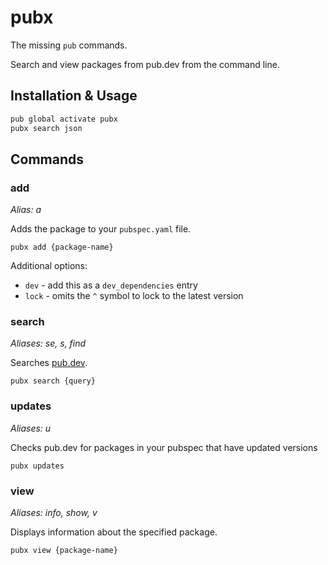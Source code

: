 # pubx

The missing `pub` commands.

Search and view packages from pub.dev from the command line.

## Installation & Usage

```sh
pub global activate pubx
pubx search json
```

## Commands

### add

*Alias: a*

Adds the package to your `pubspec.yaml` file.

`pubx add {package-name}`

Additional options:

* `dev` - add this as a `dev_dependencies` entry
* `lock` - omits the `^` symbol to lock to the latest version

### search

*Aliases: se, s, find*

Searches [pub.dev](https://pub.dev).

`pubx search {query}`

### updates

*Aliases: u*

Checks pub.dev for packages in your pubspec that have updated versions

`pubx updates`

### view

*Aliases: info, show, v*

Displays information about the specified package.

`pubx view {package-name}`
